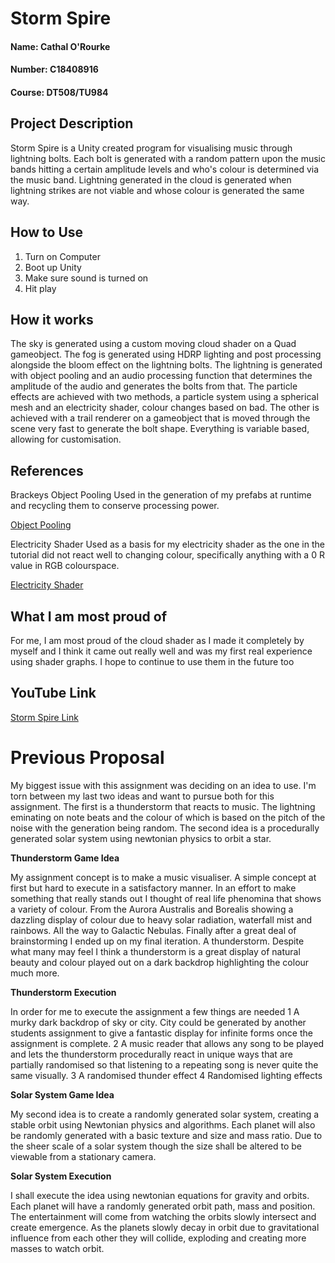 # Storm Spire

#### Name: Cathal O'Rourke

#### Number: C18408916

#### Course: DT508/TU984

## Project Description

Storm Spire is a Unity created program for visualising music through lightning bolts.
Each bolt is generated with a random pattern upon the music bands hitting a certain amplitude levels and who's colour is determined via the music band.
Lightning generated in the cloud is generated when lightning strikes are not viable and whose colour is generated the same way.

## How to Use
1. Turn on Computer
1. Boot up Unity
1. Make sure sound is turned on
1. Hit play

## How it works
The sky is generated using a custom moving cloud shader on a Quad gameobject.
The fog is generated using HDRP lighting and post processing alongside the bloom effect on the lightning bolts.
The lightning is generated with object pooling and an audio processing function that determines the amplitude of the audio and generates the bolts from that.
The particle effects are achieved with two methods, a particle system using a spherical mesh and an electricity shader, colour changes based on bad. 
The other is achieved with a trail renderer on a gameobject that is moved through the scene very fast to generate the bolt shape.
Everything is variable based, allowing for customisation.

## References
Brackeys Object Pooling
Used in the generation of my prefabs at runtime and recycling them to conserve processing power.

[Object Pooling](https://www.youtube.com/watch?v=tdSmKaJvCoA)

Electricity Shader
Used as a basis for my electricity shader as the one in the tutorial did not react well to changing colour, specifically anything with a 0 R value in RGB colourspace.

[Electricity Shader](https://www.youtube.com/watch?v=u9lOaPVtSqg&list=PLwldfBru-H_X4J2hKR6aSVEo-L3Ip33yY&index=129)

## What I am most proud of

For me, I am most proud of the cloud shader as I made it completely by myself and I think it came out really well and was my first real experience using shader graphs.
I hope to continue to use them in the future too

## YouTube Link

[Storm Spire Link]()

# Previous Proposal

My biggest issue with this assignment was deciding on an idea to use. I'm torn between my last two ideas and want to pursue both for this assignment. The first is a thunderstorm that reacts to music. The lightning eminating on note beats and the colour of which is based on the pitch of the noise with the generation being random. The second idea is a procedurally generated solar system using newtonian physics to orbit a star.

**Thunderstorm Game Idea**

My assignment concept is to make a music visualiser. A simple concept at first but hard to execute in a satisfactory manner. In an effort to make something that really stands out I thought of real life phenomina that shows a variety of colour. From the Aurora Australis and Borealis showing a dazzling display of colour due to heavy solar radiation, waterfall mist and rainbows. All the way to Galactic Nebulas. Finally after a great deal of brainstorming I ended up on my final iteration. A thunderstorm. Despite what many may feel I think a thunderstorm is a great display of natural beauty and colour played out on a dark backdrop highlighting the colour much more.

**Thunderstorm Execution**

In order for me to execute the assignment a few things are needed
1 A murky dark backdrop of sky or city. City could be generated by another students assignment to give a fantastic display for infinite forms once the assignment is complete.
2 A music reader that allows any song to be played and lets the thunderstorm procedurally react in unique ways that are partially randomised so that listening to a repeating song is never quite the same visually.
3 A randomised thunder effect
4 Randomised lighting effects

**Solar System Game Idea**

My second idea is to create a randomly generated solar system, creating a stable orbit using Newtonian physics and algorithms. Each planet will also be randomly generated with a basic texture and size and mass ratio. Due to the sheer scale of a solar system though the size shall be altered to be viewable from a stationary camera.

**Solar System Execution**

I shall execute the idea using newtonian equations for gravity and orbits. Each planet will have a randomly generated orbit path, mass and position. The entertainment will come from watching the orbits slowly intersect and create emergence. As the planets slowly decay in orbit due to gravitational influence from each other they will collide, exploding and creating more masses to watch orbit.
